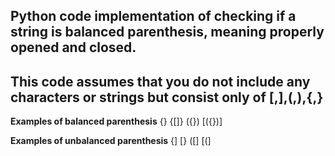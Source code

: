## Python code implementation of checking if a string is balanced parenthesis, meaning properly opened and closed.
## This code assumes that you do not include any characters or strings but consist only of [,],(,),{,} 
**Examples of balanced parenthesis**
	{}
	{[]}
	({})
	[({})]
	
**Examples of unbalanced parenthesis**
	{]
	[}
	([]
	[(]
